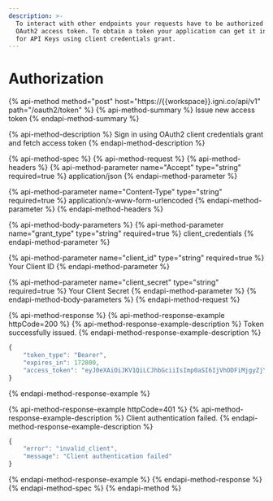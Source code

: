 ```yaml
---
description: >-
  To interact with other endpoints your requests have to be authorized using
  OAuth2 access token. To obtain a token your application can get it in exchange
  for API Keys using client credentials grant.
---
```


# Authorization

{% api-method method="post" host="https://{{workspace}}.igni.co/api/v1" path="/oauth2/token" %}
{% api-method-summary %}
Issue new access token
{% endapi-method-summary %}

{% api-method-description %}
Sign in using OAuth2 client credentials grant and fetch access token
{% endapi-method-description %}

{% api-method-spec %}
{% api-method-request %}
{% api-method-headers %}
{% api-method-parameter name="Accept" type="string" required=true %}
application/json
{% endapi-method-parameter %}

{% api-method-parameter name="Content-Type" type="string" required=true %}
application/x-www-form-urlencoded
{% endapi-method-parameter %}
{% endapi-method-headers %}

{% api-method-body-parameters %}
{% api-method-parameter name="grant\_type" type="string" required=true %}
client\_credentials
{% endapi-method-parameter %}

{% api-method-parameter name="client\_id" type="string" required=true %}
Your Client ID
{% endapi-method-parameter %}

{% api-method-parameter name="client\_secret" type="string" required=true %}
Your Client Secret
{% endapi-method-parameter %}
{% endapi-method-body-parameters %}
{% endapi-method-request %}

{% api-method-response %}
{% api-method-response-example httpCode=200 %}
{% api-method-response-example-description %}
Token successfully issued.
{% endapi-method-response-example-description %}

```javascript
{
    "token_type": "Bearer",
    "expires_in": 172800,
    "access_token": "eyJ0eXAiOiJKV1QiLCJhbGciiIsImp0aSI6IjVhODFiMjgyZjY5NzRkOGQ2YWU0N2UxZGI4ZWFiMTUyNWRjMmQ0YjlkYWNlNjM3YTczZTdmMTUwZjU1MDYyMjEyNjk4YmM0MTMyYWIwYWM3In0.eyJhdWQiOiIxIiwianRpIjoiNWE4MWIyODJmNjk3NGQ4ZDZhZTQ3ZTFkYjhlYWIxNTI1ZGMyZDRiOWRhY2U2MzdhNzNlN2YxNTBmNTUwNjIyMTI2OThiYzQxMzJhYjBhYzciLCJpYXQiOjE1NDE3NzAyNTgsIm5iZiI6MTU0MTc3MDI1OCwiZXhwIjoxNTQxOTQzMDU4LCJzdWIiOiIiLCJzY29wZXMiOltdfQ.YkXTWC-3DBXOKbi9AppkXcC8OAUxHYsRvw7XZFdBDqBcwVXD-J0yHe8jwE5amp2qfTNkFVV_f-0_H2b6rxDJDH_oWR7pRiaF1BjqPpegEdAUDPNMH_WVokFmRwBfOwiDB8HV6FCvFMtcFRmP737a8jfFmmawrBvC1_d3xUK-eIulVLLmjoTiJjFY4U1lswsskJtZtPgx1LZb2Re2YGdwpv3117SgMzfp-27rq6X95kmDpqWIm7f6Y1bmL19ujUhQVygCH-Yk6vPT8aG-o67XV6YA__CfB1AeiJGCI8SQH3D1SvdQJG_8BDBOZT4WaEMNOJ__mz1IGffsAffE3vPUuiaQxhdlA"
}
```
{% endapi-method-response-example %}

{% api-method-response-example httpCode=401 %}
{% api-method-response-example-description %}
Client authentication failed.
{% endapi-method-response-example-description %}

```javascript
{
    "error": "invalid_client",
    "message": "Client authentication failed"
}
```
{% endapi-method-response-example %}
{% endapi-method-response %}
{% endapi-method-spec %}
{% endapi-method %}



